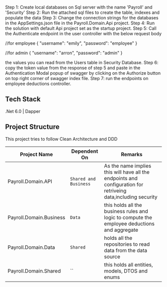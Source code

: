 Step 1: Create local databases on Sql server with the name 'Payroll' and 'Security'
Step 2: Run the attached sql files to create the table, indexes and populate the data
Step 3: Change the connection strings for the databases in the AppSettings.json file in the Payroll.Domain.Api project.
Step 4: Run the solution with default Api project set as the startup project.
Step 5: Call the Authenticate endpoint in the user controller with the below request body

//for employee
{
  "username": "emily",
  "password": "employee"
}

//for admin
{
  "username": "arron",
  "password": "admin"
}

the values you can read from the Users table in Security Database.
Step 6: copy the token value from the response of step 5 and paste in the Authentication Modal popup of swagger by clicking on the Authorize button on top right corner of swagger index file.
Step 7: run the endpoints on employee deductions controller.

## Tech Stack

.Net 6.0 | Dapper


## Project Structure

This project tries to follow Clean Architecture and DDD

|Project Name 		          |Dependent On                   |Remarks                      |
|-----------------------------|------------------------|-----------------------------|
|Payroll.Domain.API           |`Shared and Business`   | As the name implies this will have all the endpoints and configuration for retriveing data,including security |
|Payroll.Domain.Business      |`Data`                  | this holds all the business rules and logic to compute the employee deductions and aggregate|
|Payroll.Domain.Data  		  |`Shared`                | holds all the repositories to read data from the data source|
|Payroll.Domain.Shared        |``              		   | this holds all entities, models, DTOS and enums|

